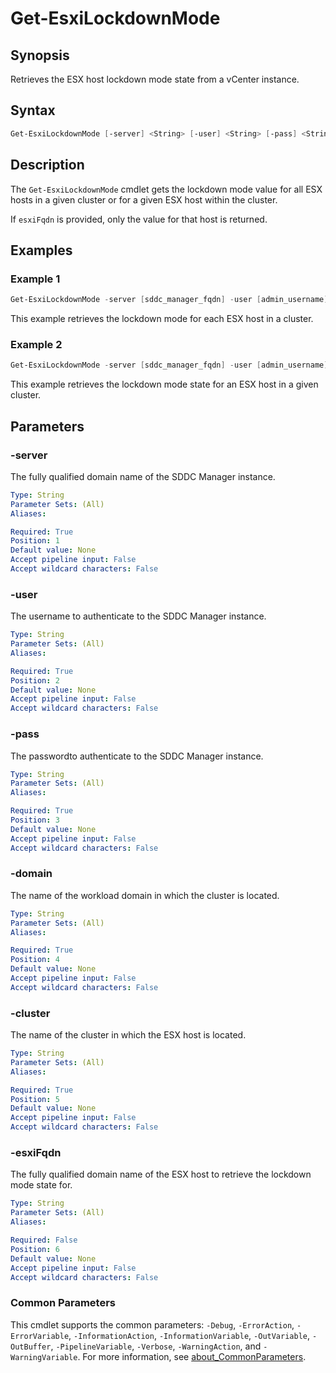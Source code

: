 # Get-EsxiLockdownMode

## Synopsis

Retrieves the ESX host lockdown mode state from a vCenter instance.

## Syntax

```powershell
Get-EsxiLockdownMode [-server] <String> [-user] <String> [-pass] <String> [-domain] <String> [-cluster] <String> [[-esxiFqdn] <String>] [<CommonParameters>]
```

## Description

The `Get-EsxiLockdownMode` cmdlet gets the lockdown mode value for all ESX hosts in a given cluster or for a given ESX host within the cluster.

If `esxiFqdn` is provided, only the value for that host is returned.

## Examples

### Example 1

```powershell
Get-EsxiLockdownMode -server [sddc_manager_fqdn] -user [admin_username] -pass [admin_password] -domain [workload_domain_name] -cluster [cluster_name]
```

This example retrieves the lockdown mode for each ESX host in a cluster.

### Example 2

```powershell
Get-EsxiLockdownMode -server [sddc_manager_fqdn] -user [admin_username] -pass [admin_password] -domain [workload_domain_name] -cluster [cluster_name] -esxiFqdn [esx_host_fqdn]
```

This example retrieves the lockdown mode state for an ESX host in a given cluster.

## Parameters

### -server

The fully qualified domain name of the SDDC Manager instance.

```yaml
Type: String
Parameter Sets: (All)
Aliases:

Required: True
Position: 1
Default value: None
Accept pipeline input: False
Accept wildcard characters: False
```

### -user

The username to authenticate to the SDDC Manager instance.

```yaml
Type: String
Parameter Sets: (All)
Aliases:

Required: True
Position: 2
Default value: None
Accept pipeline input: False
Accept wildcard characters: False
```

### -pass

The passwordto authenticate to the SDDC Manager instance.

```yaml
Type: String
Parameter Sets: (All)
Aliases:

Required: True
Position: 3
Default value: None
Accept pipeline input: False
Accept wildcard characters: False
```

### -domain

The name of the workload domain in which the cluster is located.

```yaml
Type: String
Parameter Sets: (All)
Aliases:

Required: True
Position: 4
Default value: None
Accept pipeline input: False
Accept wildcard characters: False
```

### -cluster

The name of the cluster in which the ESX host is located.

```yaml
Type: String
Parameter Sets: (All)
Aliases:

Required: True
Position: 5
Default value: None
Accept pipeline input: False
Accept wildcard characters: False
```

### -esxiFqdn

The fully qualified domain name of the ESX host to retrieve the lockdown mode state for.

```yaml
Type: String
Parameter Sets: (All)
Aliases:

Required: False
Position: 6
Default value: None
Accept pipeline input: False
Accept wildcard characters: False
```

### Common Parameters

This cmdlet supports the common parameters: `-Debug`, `-ErrorAction`, `-ErrorVariable`, `-InformationAction`, `-InformationVariable`, `-OutVariable`, `-OutBuffer`, `-PipelineVariable`, `-Verbose`, `-WarningAction`, and `-WarningVariable`. For more information, see [about_CommonParameters](http://go.microsoft.com/fwlink/?LinkID=113216).